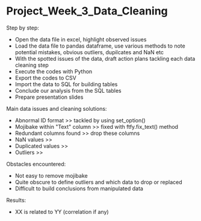 # Project_Week_3_Data_Cleaning

Step by step:
- Open the data file in excel, highlight observed issues
- Load the data file to pandas dataframe, use various methods to note potential mistakes, obvious outliers, dupilcates and NaN etc
- With the spotted issues of the data, draft action plans tackling each data cleaning step
- Execute the codes with Python
- Export the codes to CSV
- Import the data to SQL for building tables
- Conclude our analysis from the SQL tables
- Prepare presentation slides 

Main data issues and cleaning solutions:
- Abnormal ID format >> tackled by using set_option()
- Mojibake within "Text" column >> fixed with ftfy.fix_text() method
- Redundant columns found >> drop these columns
- NaN values >> 
- Duplicated values >>
- Outliers >>

Obstacles encountered:
- Not easy to remove mojibake
- Quite obscure to define outliers and which data to drop or replaced
- Difficult to build conclusions from manipulated data 

Results:
- XX is related to YY (correlation if any)
